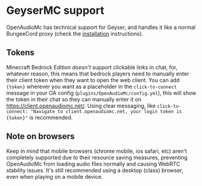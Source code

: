 [//]: # (TITLE:geyser)
[//]: # (ICON:fas fa-mobile-alt)
[//]: # (DESCRIPTION:Using OpenAudioMc with geyser/bedrock)
[//]: # (TAGS:installation,geyser,bedrock,pe)
# GeyserMC support
OpenAudioMc has technical support for Geyser, and handles it like a normal BungeeCord proxy (check the [installation](installation.md) instructions).

## Tokens
Minecraft Bedrock Edition *doesn't* support clickable links in chat, for, whatever reason, this means that bedrock players need to manually enter their client token when they want to open the web client.
You can add `{token}` wherever you want as a placeholder in the `click-to-connect` message in your OA config (`plugins/OpenAudioMc/config.yml`), this will show the token in their chat so they can manually enter it on https://client.openaudiomc.net/.
Using clear messaging, like `click-to-connect: "Navigate to client.openaudiomc.net, your login token is {token}"` is recommended.

## Note on browsers
Keep in mind that mobile browsers (chrome mobile, ios safari, etc) aren't completely supported due to their resource saving measures, preventing OpenAudioMc from loading audio files normally and causing WebRTC stability issues. It's still recommended using a desktop (class) browser, even when playing on a mobile device.
